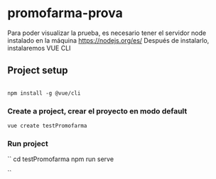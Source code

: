 # promofarma-prova
Para poder visualizar la prueba, es necesario tener el servidor node instalado en la máquina
https://nodejs.org/es/
Después de instalarlo, instalaremos VUE CLI
## Project setup
```

npm install -g @vue/cli

```

### Create a project, crear el proyecto en modo default
```
vue create testPromofarma
```

### Run project
``
cd testPromofarma
npm run serve

``
